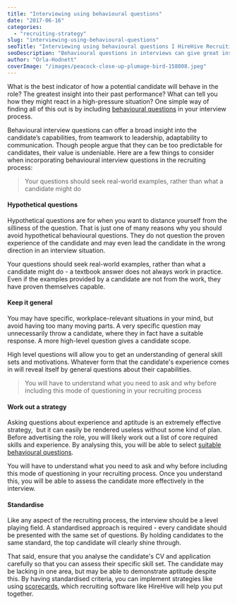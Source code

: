```yaml
---
title: "Interviewing using behavioural questions"
date: "2017-06-16"
categories:
  - "recruiting-strategy"
slug: "interviewing-using-behavioural-questions"
seoTitle: "Interviewing using behavioural questions I HireHive Recruiting Software"
seoDescription: "Behavioural questions in interviews can give great insights into candidates. But how do you incorporate them into your recruiting process?"
author: "Orla-Hodnett"
coverImage: "/images/peacock-close-up-plumage-bird-158808.jpeg"
---
```


What is the best indicator of how a potential candidate will behave in the role? The greatest insight into their past performance? What can tell you how they might react in a high-pressure situation? One simple way of finding all of this out is by including [behavioural questions](https://www.thebalance.com/use-a-behavioral-interview-to-select-the-best-employees-1918485) in your interview process.

Behavioural interview questions can offer a broad insight into the candidate’s capabilities, from teamwork to leadership, adaptability to communication. Though people argue that they can be too predictable for candidates, their value is undeniable. Here are a few things to consider when incorporating behavioural interview questions in the recruiting process:

> Your questions should seek real-world examples, rather than what a candidate might do

#### **Hypothetical questions**

Hypothetical questions are for when you want to distance yourself from the silliness of the question. That is just one of many reasons why you should avoid hypothetical behavioural questions. They do not question the proven experience of the candidate and may even lead the candidate in the wrong direction in an interview situation.

Your questions should seek real-world examples, rather than what a candidate might do - a textbook answer does not always work in practice. Even if the examples provided by a candidate are not from the work, they have proven themselves capable.

#### **Keep it general**

You may have specific, workplace-relevant situations in your mind, but avoid having too many moving parts. A very specific question may unnecessarily throw a candidate, where they in fact have a suitable response. A more high-level question gives a candidate scope.

High level questions will allow you to get an understanding of general skill sets and motivations. Whatever form that the candidate's experience comes in will reveal itself by general questions about their capabilities.

> You will have to understand what you need to ask and why before including this mode of questioning in your recruiting process

#### **Work out a strategy**

Asking questions about experience and aptitude is an extremely effective strategy,  but it can easily be rendered useless without some kind of plan. Before advertising the role, you will likely work out a list of core required skills and experience. By analysing this, you will be able to select [suitable behavioural questions](https://hirehive.com/blog/behavioural-interview-avoiding-mis-hire/).

You will have to understand what you need to ask and why before including this mode of questioning in your recruiting process. Once you understand this, you will be able to assess the candidate more effectively in the interview.

#### **Standardise**

Like any aspect of the recruiting process, the interview should be a level playing field. A standardised approach is required - every candidate should be presented with the same set of questions. By holding candidates to the same standard, the top candidate will clearly shine through.

That said, ensure that you analyse the candidate's CV and application carefully so that you can assess their specific skill set. The candidate may be lacking in one area, but may be able to demonstrate aptitude despite this. By having standardised criteria, you can implement strategies like using [scorecards](https://hirehive.com/blog/candidate-scorecards/), which recruiting software like HireHive will help you put together.
